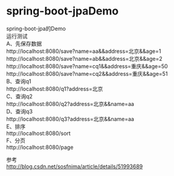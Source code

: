 # spring-boot-jpaDemo   
spring-boot-jpa的Demo   
运行测试   
A、先保存数据   
http://localhost:8080/save?name=aa&&address=北京&&age=1   
http://localhost:8080/save?name=ab&&address=北京&&age=2   
http://localhost:8080/save?name=cq1&&address=重庆&&age=50   
http://localhost:8080/save?name=cq2&&address=重庆&&age=51   
B、查询q1   
http://localhost:8080/q1?address=北京   
C、查询q2   
http://localhost:8080/q2?address=北京&&name=aa   
D、查询q3   
http://localhost:8080/q3?address=北京&&name=aa      
E、排序   
http://localhost:8080/sort   
F、分页   
http://localhost:8080/page   
  
  
参考   
http://blog.csdn.net/sosfnima/article/details/51993689    
  
